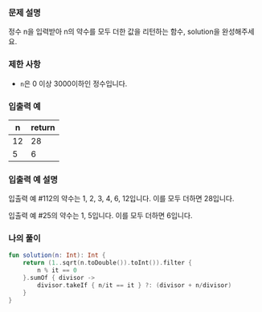 ### **문제 설명**

정수 n을 입력받아 n의 약수를 모두 더한 값을 리턴하는 함수, solution을 완성해주세요.

### 제한 사항

- `n`은 0 이상 3000이하인 정수입니다.

### 입출력 예

| n | return |
| --- | --- |
| 12 | 28 |
| 5 | 6 |

### 입출력 예 설명

입출력 예 #112의 약수는 1, 2, 3, 4, 6, 12입니다. 이를 모두 더하면 28입니다.

입출력 예 #25의 약수는 1, 5입니다. 이를 모두 더하면 6입니다.

### 나의 풀이

```kotlin
fun solution(n: Int): Int {
    return (1..sqrt(n.toDouble()).toInt()).filter {
        n % it == 0
    }.sumOf { divisor ->
        divisor.takeIf { n/it == it } ?: (divisor + n/divisor)
    }
}
```
